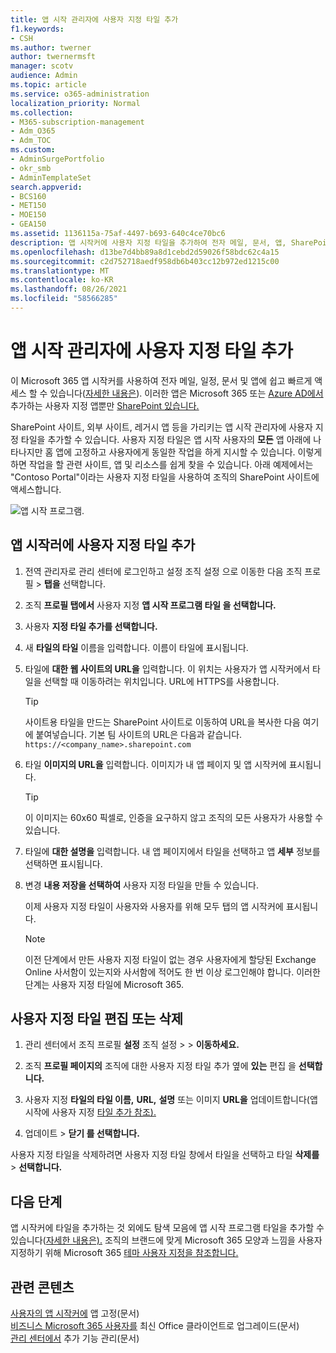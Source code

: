 ```yaml
---
title: 앱 시작 관리자에 사용자 지정 타일 추가
f1.keywords:
- CSH
ms.author: twerner
author: twernermsft
manager: scotv
audience: Admin
ms.topic: article
ms.service: o365-administration
localization_priority: Normal
ms.collection:
- M365-subscription-management
- Adm_O365
- Adm_TOC
ms.custom:
- AdminSurgePortfolio
- okr_smb
- AdminTemplateSet
search.appverid:
- BCS160
- MET150
- MOE150
- GEA150
ms.assetid: 1136115a-75af-4497-b693-640c4ce70bc6
description: 앱 시작커에 사용자 지정 타일을 추가하여 전자 메일, 문서, 앱, SharePoint 사이트, 외부 사이트 및 기타 리소스에 대한 빠른 링크를 만들 수 있습니다.
ms.openlocfilehash: d13be7d4bb89a8d1cebd2d59026f58bdc62c4a15
ms.sourcegitcommit: c2d752718aedf958db6b403cc12b972ed1215c00
ms.translationtype: MT
ms.contentlocale: ko-KR
ms.lasthandoff: 08/26/2021
ms.locfileid: "58566285"
---
```

# <a name="add-custom-tiles-to-the-app-launcher"></a>앱 시작 관리자에 사용자 지정 타일 추가

이 Microsoft 365 앱 시작커를 사용하여 전자 메일, 일정, 문서 및 앱에 쉽고 빠르게 액세스 할 수 있습니다([자세한 내용은](https://support.microsoft.com/office/79f12104-6fed-442f-96a0-eb089a3f476a)). 이러한 앱은 Microsoft 365 또는 [Azure AD에서](/previous-versions/office/office-365-api/)추가하는 사용자 지정 앱뿐만 [SharePoint 있습니다.](https://support.microsoft.com/office/dd98e50e-d3db-4ecb-9bb7-82b189822d43)
  
SharePoint 사이트, 외부 사이트, 레거시 앱 등을 가리키는 앱 시작 관리자에 사용자 지정 타일을 추가할 수 있습니다. 사용자 지정 타일은 앱 시작 사용자의 **모든** 앱 아래에 나타나지만  홈 앱에 고정하고 사용자에게 동일한 작업을 하게 지시할 수 있습니다. 이렇게 하면 작업을 할 관련 사이트, 앱 및 리소스를 쉽게 찾을 수 있습니다. 아래 예제에서는 "Contoso Portal"이라는 사용자 지정 타일을 사용하여 조직의 SharePoint 사이트에 액세스합니다. 
  
![앱 시작 프로그램.](../../media/7acc06cc-ac7a-4c6e-8ea7-81570a5bdbab.png)
  
## <a name="add-a-custom-tile-to-the-app-launcher"></a>앱 시작러에 사용자 지정 타일 추가

1. 전역 관리자로 관리 센터에 로그인하고 설정 조직 설정 으로 이동한 다음 조직 프로필  >   **탭을** 선택합니다.
    
2. 조직 **프로필 탭에서** 사용자 지정 **앱 시작 프로그램 타일 을 선택합니다.**
  
3. 사용자 **지정 타일 추가를 선택합니다.** 
  
4. 새 **타일의 타일** 이름을 입력합니다. 이름이 타일에 표시됩니다. 
    
5. 타일에 **대한 웹 사이트의 URL을** 입력합니다. 이 위치는 사용자가 앱 시작커에서 타일을 선택할 때 이동하려는 위치입니다. URL에 HTTPS를 사용합니다.

    > [!TIP]
    > 사이트용 타일을 만드는 SharePoint 사이트로 이동하여 URL을 복사한 다음 여기에 붙여넣습니다. 기본 팀 사이트의 URL은 다음과 같습니다. `https://<company_name>.sharepoint.com` 
  
6. 타일 **이미지의 URL을** 입력합니다. 이미지가 내 앱 페이지 및 앱 시작커에 표시됩니다.

    > [!TIP]
    > 이 이미지는 60x60 픽셀로, 인증을 요구하지 않고 조직의 모든 사용자가 사용할 수 있습니다.

7. 타일에 **대한 설명을** 입력합니다. 내 앱 페이지에서 타일을 선택하고 앱 **세부** 정보를 선택하면 표시됩니다. 
  
8. 변경 **내용 저장을 선택하여** 사용자 지정 타일을 만들 수 있습니다. 
    
    이제 사용자 지정 타일이 사용자와 사용자를  위해 모두 탭의 앱 시작커에 표시됩니다. 

    > [!NOTE]
    > 이전 단계에서 만든 사용자 지정 타일이 없는 경우 사용자에게 할당된 Exchange Online 사서함이 있는지와 사서함에 적어도 한 번 이상 로그인해야 합니다. 이러한 단계는 사용자 지정 타일에 Microsoft 365. 
  
## <a name="edit-or-delete-a-custom-tile"></a>사용자 지정 타일 편집 또는 삭제

1. 관리 센터에서 조직 프로필 **설정** 조직 설정  >    >  **이동하세요.**
    
2. 조직 **프로필 페이지의** 조직에 대한 사용자 지정 타일 추가 옆에 **있는** 편집 을 **선택합니다.**

3. 사용자 지정 **타일의 타일 이름,** **URL,** **설명** 또는 이미지 **URL을** 업데이트합니다(앱 시작에 사용자 지정 [타일 추가 참조).](#add-a-custom-tile-to-the-app-launcher)
    
4. 업데이트  \> **닫기 를 선택합니다.** 
    
사용자 지정 타일을 삭제하려면 사용자 지정 타일 창에서 타일을 선택하고 타일 **삭제를**   >  **선택합니다.** 
  
## <a name="next-steps"></a>다음 단계

앱 시작커에 타일을 추가하는 것 외에도 탐색 모음에 앱 시작 프로그램 타일을 추가할 수 있습니다([자세한 내용은).](https://support.microsoft.com/office/eb34a21b-52fa-4fbf-a8d5-146132242985) 조직의 브랜드에 맞게 Microsoft 365 모양과 느낌을 사용자 지정하기 위해 Microsoft 365 [테마 사용자 지정을 참조합니다.](../setup/customize-your-organization-theme.md)

## <a name="related-content"></a>관련 콘텐츠

[사용자의 앱 시작커에](pin-apps-to-app-launcher.md) 앱 고정(문서)\
[비즈니스 Microsoft 365 사용자를](../setup/upgrade-users-to-latest-office-client.md) 최신 Office 클라이언트로 업그레이드(문서)\
[관리 센터에서](../manage/manage-addins-in-the-admin-center.md) 추가 기능 관리(문서)

